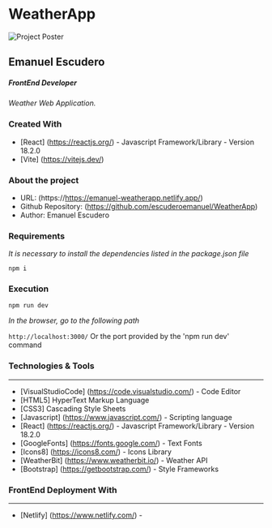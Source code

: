 # WeatherApp

![Project Poster](https://i.ibb.co/LNMzZ1X/Weather-App.jpgimages/logo.png)

## Emanuel Escudero

##### FrontEnd Developer

_Weather Web Application._

### Created With

- [React] (https://reactjs.org/) - Javascript Framework/Library - Version 18.2.0
- [Vite] (https://vitejs.dev/)

### About the project

- URL: (https://https://emanuel-weatherapp.netlify.app/)
- Github Repository: (https://github.com/escuderoemanuel/WeatherApp)
- Author: Emanuel Escudero

### Requirements

_It is necessary to install the dependencies listed in the package.json file_

`npm i`

### Execution

`npm run dev`

_In the browser, go to the following path_

`http://localhost:3000/` Or the port provided by the 'npm run dev' command

### Technologies & Tools

---

- [VisualStudioCode] (https://code.visualstudio.com/) - Code Editor
- [HTML5] HyperText Markup Language
- [CSS3] Cascading Style Sheets
- [Javascript] (https://www.javascript.com/) - Scripting language
- [React] (https://reactjs.org/) - Javascript Framework/Library - Version 18.2.0
- [GoogleFonts] (https://fonts.google.com/) - Text Fonts
- [Icons8] (https://icons8.com/) - Icons Library
- [WeatherBit] (https://www.weatherbit.io/) - Weather API
- [Bootstrap] (https://getbootstrap.com/) - Style Frameworks

### FrontEnd Deployment With

---

- [Netlify] (https://www.netlify.com/) -

